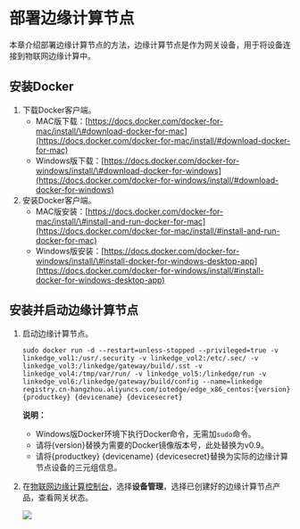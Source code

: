 # 部署边缘计算节点

本章介绍部署边缘计算节点的方法，边缘计算节点是作为网关设备，用于将设备连接到物联网边缘计算中。

## 安装Docker <a id="section_ojq_gry_32b .section"></a>

1. 下载Docker客户端。
   * MAC版下载：[https://docs.docker.com/docker-for-mac/install/\#download-docker-for-mac](https://docs.docker.com/docker-for-mac/install/#download-docker-for-mac)
   * Windows版下载：[https://docs.docker.com/docker-for-windows/install/\#download-docker-for-windows](https://docs.docker.com/docker-for-windows/install/#download-docker-for-windows)
2. 安装Docker客户端。
   * MAC版安装：[https://docs.docker.com/docker-for-mac/install/\#install-and-run-docker-for-mac](https://docs.docker.com/docker-for-mac/install/#install-and-run-docker-for-mac)
   * Windows版安装：[https://docs.docker.com/docker-for-windows/install/\#install-docker-for-windows-desktop-app](https://docs.docker.com/docker-for-windows/install/#install-docker-for-windows-desktop-app)

## 安装并启动边缘计算节点 <a id="section_ixl_bff_j2b .section"></a>

1. 启动边缘计算节点。

   ```text
   sudo docker run -d --restart=unless-stopped --privileged=true -v linkedge_vol1:/usr/.security -v linkedge_vol2:/etc/.sec/ -v linkedge_vol3:/linkedge/gateway/build/.sst -v linkedge_vol4:/tmp/var/run/ -v linkedge_vol5:/linkedge/run -v linkedge_vol6:/linkedge/gateway/build/config --name=linkedge registry.cn-hangzhou.aliyuncs.com/iotedge/edge_x86_centos:{version} {productkey} {devicename} {devicesecret}
   ```

   **说明：**

   * Windows版Docker环境下执行Docker命令，无需加`sudo`命令。
   * 请将{version}替换为需要的Docker镜像版本号，此处替换为v0.9。
   * 请将{productkey} {devicename} {devicesecret}替换为实际的边缘计算节点设备的三元组信息。

2. 在[物联网边缘计算控制台](http://iot.console.aliyun.com/)，选择**设备管理**，选择已创建好的边缘计算节点产品，查看网关状态。

   ![](http://static-aliyun-doc.oss-cn-hangzhou.aliyuncs.com/assets/img/15286/6743_zh-CN.png)

